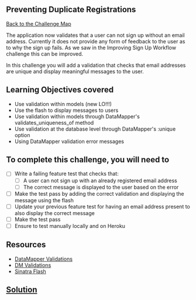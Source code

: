 ## Preventing Duplicate Registrations

[Back to the Challenge Map](00_challenge_map.md)

The application now validates that a user can not sign up without an email address. Currently it does not provide any form of feedback to the user as to why the sign up fails. As we saw in the Improving Sign Up Workflow challenge this can be improved.

In this challenge you will add a validation that checks that email addresses are unique and display meaningful messages to the user.

## Learning Objectives covered

* Use validation within models (new LO!!!)
* Use the flash to display messages to users
* Use validation within models through DataMapper's validates_uniqueness_of method
* Use validation at the database level through DataMapper's :unique option
* Using DataMapper validation error messages

## To complete this challenge, you will need to

- [ ] Write a failing feature test that checks that:
  - [ ] A user can not sign up with an already registered email address
  - [ ] The correct message is displayed to the user based on the error
- [ ] Make the test pass by adding the correct validation and displaying the message using the flash
- [ ] Update your previous feature test for having an email address present to also display the correct message
- [ ] Make the test pass
- [ ] Ensure to test manually locally and on Heroku

## Resources

* [DataMapper Validations](http://datamapper.org/docs/validations.html)
* [DM Validations](https://github.com/datamapper/dm-validations)
* [Sinatra Flash](https://github.com/SFEley/sinatra-flash)

## [Solution](solutions/22.md)
